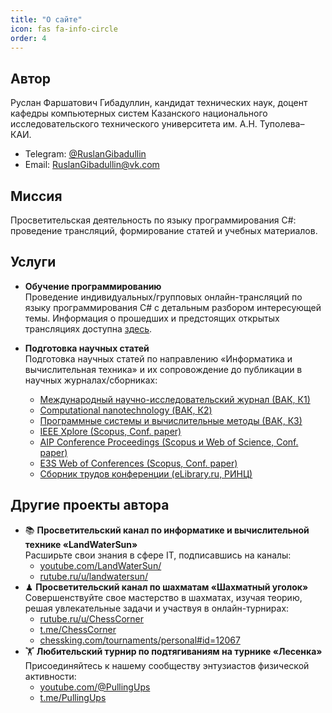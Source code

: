 ```yaml
---
title: "О сайте"
icon: fas fa-info-circle
order: 4
---
```


## Автор

Руслан Фаршатович Гибадуллин, кандидат технических наук, доцент кафедры компьютерных систем Казанского национального исследовательского технического университета им. А.Н. Туполева–КАИ.
- Telegram: [@RuslanGibadullin](https://t.me/RuslanGibadullin)
- Email: [RuslanGibadullin@vk.com](mailto:RuslanGibadullin@vk.com)

## Миссия

Просветительская деятельность по языку программирования C#: проведение трансляций, формирование статей и учебных материалов.

## Услуги

- **Обучение программированию**  
  Проведение индивидуальных/групповых онлайн-трансляций по языку программирования C# с детальным разбором интересующей темы. Информация о прошедших и предстоящих открытых трансляциях доступна [здесь](https://csharpcooking.github.io/categories/трансляции/).

- **Подготовка научных статей**  
  Подготовка научных статей по направлению «Информатика и вычислительная техника» и их сопровождение до публикации в научных журналах/сборниках:
  - [Международный научно-исследовательский журнал (ВАК, К1)](https://research-journal.org/)
  - [Computational nanotechnology (ВАК, К2)](https://urvak.ru/journals/computational-nanotechnology/)
  - [Программные системы и вычислительные методы (ВАК, К3)](https://nbpublish.com/itmag/)
  - [IEEE Xplore (Scopus, Conf. paper)](https://ieeexplore.ieee.org/Xplore/home.jsp)
  - [AIP Conference Proceedings (Scopus и Web of Science, Conf. paper)](https://publishing.aip.org/publications/conference-proceedings/)
  - [E3S Web of Conferences (Scopus, Conf. paper)](https://www.e3s-conferences.org/)
  - [Сборник трудов конференции (eLibrary.ru, РИНЦ)](https://github.com/CSharpCooking/CSharpCooking.github.io/tree/main/data/InformationLetters)

## Другие проекты автора

- 📚 **Просветительский канал по информатике и вычислительной технике «LandWaterSun»**  
  Расширьте свои знания в сфере IT, подписавшись на каналы: 
  - [youtube.com/LandWaterSun/](https://www.youtube.com/LandWaterSun/)
  - [rutube.ru/u/landwatersun/](https://rutube.ru/u/landwatersun/)
- ♟ **Просветительский канал по шахматам «Шахматный уголок»**  
  Совершенствуйте свое мастерство в шахматах, изучая теорию, решая увлекательные задачи и участвуя в онлайн-турнирах:
  -  [rutube.ru/u/ChessCorner](https://rutube.ru/u/ChessCorner/)
  -  [t.me/ChessCorner](https://t.me/ChessCorner)
  -  [chessking.com/tournaments/personal#id=12067](https://chessking.com/tournaments/personal#id=12067)
- 🏋 **Любительский турнир по подтягиваниям на турнике «Лесенка»**  
  Присоединяйтесь к нашему сообществу энтузиастов физической активности:
  - [youtube.com/@PullingUps](https://www.youtube.com/@PullingUps)
  -  [t.me/PullingUps](https://t.me/PullingUps)
